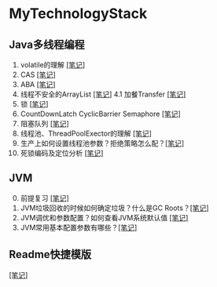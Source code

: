 # MyTechnologyStack
## Java多线程编程
1. volatile的理解 [[笔记]](http://note.youdao.com/s/XyhHbFHO)
2. CAS [[笔记]](http://note.youdao.com/s/Qlf1T8MQ)
3. ABA [[笔记]](http://note.youdao.com/s/CCVdmTTY)
4. 线程不安全的ArrayList [[笔记]](http://note.youdao.com/s/MPORdT8U)
    4.1 加餐Transfer [[笔记]](http://note.youdao.com/s/W5tQpDiG)
5. 锁 [[笔记]](http://note.youdao.com/s/21LWsB7Z)
6. CountDownLatch CyclicBarrier Semaphore [[笔记]](http://note.youdao.com/s/NFpOESdM)
7. 阻塞队列 [[笔记]](http://note.youdao.com/s/NBomOR8I)
8. 线程池、ThreadPoolExector的理解 [[笔记]](http://note.youdao.com/s/7BExLjH1)
9. 生产上如何设置线程池参数？拒绝策略怎么配？[[笔记]](http://note.youdao.com/s/9aCbZuWc)
10. 死锁编码及定位分析 [[笔记]](http://note.youdao.com/s/NY1U02JZ)

## JVM
0. 前提复习 [[笔记]](http://note.youdao.com/s/OK4u7Fg1)
1. JVM垃圾回收的时候如何确定垃圾？什么是GC Roots？[[笔记]](http://note.youdao.com/s/2nIqV0cH
)
2. JVM调优和参数配置？如何查看JVM系统默认值 [[笔记]](http://note.youdao.com/s/71aXsFFk)
3. JVM常用基本配置参数有哪些？[[笔记]](http://note.youdao.com/s/KQqWfsTc)

## Readme快捷模版
[[笔记]]()